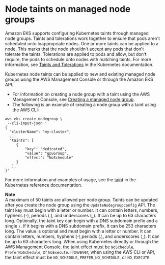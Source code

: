 # Node taints on managed node groups<a name="node-taints-managed-node-groups"></a>

Amazon EKS supports configuring Kubernetes taints through managed node groups\. Taints and tolerations work together to ensure that pods aren't scheduled onto inappropriate nodes\. One or more taints can be applied to a node\. This marks that the node shouldn't accept any pods that don't tolerate the taints\. Tolerations are applied to pods and allow, but don't require, the pods to schedule onto nodes with matching taints\. For more information, see [Taints and Tolerations](https://kubernetes.io/docs/concepts/scheduling-eviction/taint-and-toleration) in the Kubernetes documentation\.

Kubernetes node taints can be applied to new and existing managed node groups using the AWS Management Console or through the Amazon EKS API\.
* For information on creating a node group with a taint using the AWS Management Console, see [Creating a managed node group](https://docs.aws.amazon.com/eks/latest/userguide/create-managed-node-group.html).
* The following is an example of creating a node group with a taint using the AWS CLI:
```
aws eks create-nodegroup \
 --cli-input-json '
{
  "clusterName": "my-cluster",
  ...
  "taints": [
     {
         "key": "dedicated",
         "value": "gpuGroup",
         "effect": "NoSchedule"
     }
   ],
}'
```

For more information and examples of usage, see the [taint](https://kubernetes.io/docs/reference/generated/kubectl/kubectl-commands#taint) in the Kubernetes reference documentation\.

**Note**  
A maximum of 50 taints are allowed per node group\.
Taints can be updated after you create the node group using the `UpdateNodegroupConfig` API\.
The taint key must begin with a letter or number\. It can contain letters, numbers, hyphens \(\-\), periods \(\.\), and underscores \(\_\)\. It can be up to 63 characters long\.
Optionally, the taint key can begin with a DNS subdomain prefix and a single `/`\. If it begins with a DNS subdomain prefix, it can be 253 characters long\.
The value is optional and must begin with a letter or number\. It can contain letters, numbers, hyphens \(\-\),periods \(\.\), and underscores \(\_\)\. It can be up to 63 characters long\.
When using Kubernetes directly or through the AWS Management Console, the taint effect must be `NoSchedule`, `PreferNoSchedule`, or `NoExecute`. However, when using the AWS CLI or API, the taint effect must be `NO_SCHEDULE`, `PREFER_NO_SCHEDULE`, or `NO_EXECUTE`.
